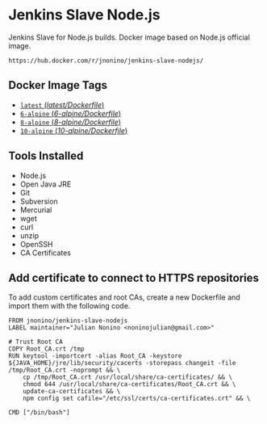 # Jenkins Slave Node.js #

Jenkins Slave for Node.js builds. Docker image based on Node.js official image.

	https://hub.docker.com/r/jnonino/jenkins-slave-nodejs/

## Docker Image Tags ##

-	[`latest` (*latest/Dockerfile*)](https://github.com/jnonino/jenkins-slave-nodejs/blob/master/latest/Dockerfile)
-	[`6-alpine` (*6-alpine/Dockerfile*)](https://github.com/jnonino/jenkins-slave-nodejs/blob/master/6-alpine/Dockerfile)
-	[`8-alpine` (*8-alpine/Dockerfile*)](https://github.com/jnonino/jenkins-slave-nodejs/blob/master/8-alpine/Dockerfile)
-	[`10-alpine` (*10-alpine/Dockerfile*)](https://github.com/jnonino/jenkins-slave-nodejs/blob/master/10-alpine/Dockerfile)

## Tools Installed ##

- Node.js
- Open Java JRE
- Git
- Subversion
- Mercurial
- wget
- curl
- unzip
- OpenSSH
- CA Certificates

## Add certificate to connect to HTTPS repositories

To add custom certificates and root CAs, create a new Dockerfile and import them with the following code.

	FROM jnonino/jenkins-slave-nodejs
	LABEL maintainer="Julian Nonino <noninojulian@gmail.com>"

	# Trust Root CA
	COPY Root_CA.crt /tmp
	RUN keytool -importcert -alias Root_CA -keystore ${JAVA_HOME}/jre/lib/security/cacerts -storepass changeit -file /tmp/Root_CA.crt -noprompt && \
		cp /tmp/Root_CA.crt /usr/local/share/ca-certificates/ && \
		chmod 644 /usr/local/share/ca-certificates/Root_CA.crt && \
		update-ca-certificates && \
		npm config set cafile="/etc/ssl/certs/ca-certificates.crt" && \

	CMD ["/bin/bash"]